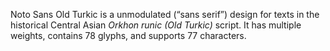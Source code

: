 Noto Sans Old Turkic is a unmodulated (“sans serif”) design for texts in the historical Central Asian _Orkhon runic (Old Turkic)_ script. It has multiple weights, contains 78 glyphs, and supports 77 characters.